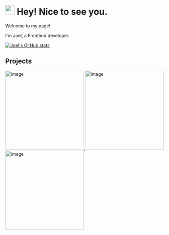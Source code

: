 <h1><img src="https://emojis.slackmojis.com/emojis/images/1531849430/4246/blob-sunglasses.gif?1531849430" width="30"/> Hey! Nice to see you.</h1>
Welcome to my page!  

I'm Joel, a Frontend developer.

[![Joel's GitHub stats](https://github-readme-stats.vercel.app/api?username=iamjoel)](https://github.com/anuraghazra/github-readme-stats)

## Projects
<div>
  <a href="https://portfolio-of-joel.vercel.app/project/portrait-photography" target="_blank" style="text-decordation: none;">
    <img width="250" alt="image" src="https://github.com/user-attachments/assets/114f80ce-4c7c-4989-8fa4-1e4bffe1dfc6" />
  </a>
  <a href="https://portfolio-of-joel.vercel.app/project/quote-card-generator" target="_blank" style="text-decordation: none;">
    <img width="250" alt="image" src="https://github.com/user-attachments/assets/de4f5beb-b03b-4a2d-94cb-ee38ef0d497e" />
  </a>
  <a href="https://portfolio-of-joel.vercel.app/project/tile-up" target="_blank" style="text-decordation: none;">
    <img width="250" alt="image" src="https://github.com/user-attachments/assets/c2323c91-1ff7-40e8-b8f4-92a12d4cf1bd" />
  </a>
</div>
